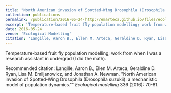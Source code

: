 ```yaml
---
title: "North American invasion of Spotted-Wing Drosophila (Drosophila suzukii): A mechanistic model of population dynamics"
collection: publications
permalink: /publication/2016-05-24-http://emarteca.github.io/files/ecologicalmodelling16.pdf
excerpt: 'Temperature-based fruit fly population modelling; work from when I was a research assistant in undergrad (I did the math).'
date: 2016-05-24
venue: 'Ecological Modelling'
citation: 'Langille, Aaron B., Ellen M. Arteca, Geraldine D. Ryan, Lisa M. Emiljanowicz, and Jonathan A. Newman. &quot;North American invasion of Spotted-Wing Drosophila (Drosophila suzukii): a mechanistic model of population dynamics.&quot;&quot; <i>Ecological modelling</i> 336 (2016): 70-81.'
---
```

Temperature-based fruit fly population modelling; work from when I was a research assistant in undergrad (I did the math).

Recommended citation: Langille, Aaron B., Ellen M. Arteca, Geraldine D. Ryan, Lisa M. Emiljanowicz, and Jonathan A. Newman. "North American invasion of Spotted-Wing Drosophila (Drosophila suzukii): a mechanistic model of population dynamics."" <i>Ecological modelling</i> 336 (2016): 70-81.